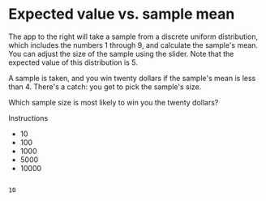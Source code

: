 # Expected value vs. sample mean
The app to the right will take a sample from a discrete uniform distribution, which includes the numbers 1 through 9, and calculate the sample's mean. You can adjust the size of the sample using the slider. Note that the expected value of this distribution is 5.

A sample is taken, and you win twenty dollars if the sample's mean is less than 4. There's a catch: you get to pick the sample's size.

Which sample size is most likely to win you the twenty dollars?

Instructions

* 10
* 100
* 1000
* 5000
* 10000

``` output

10


```